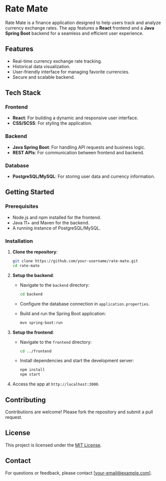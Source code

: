 # Rate Mate

Rate Mate is a finance application designed to help users track and analyze currency exchange rates. The app features a **React** frontend and a **Java Spring Boot** backend for a seamless and efficient user experience.

## Features

- Real-time currency exchange rate tracking.
- Historical data visualization.
- User-friendly interface for managing favorite currencies.
- Secure and scalable backend.

## Tech Stack

### Frontend

- **React**: For building a dynamic and responsive user interface.
- **CSS/SCSS**: For styling the application.

### Backend

- **Java Spring Boot**: For handling API requests and business logic.
- **REST APIs**: For communication between frontend and backend.

### Database

- **PostgreSQL/MySQL**: For storing user data and currency information.

## Getting Started

### Prerequisites

- Node.js and npm installed for the frontend.
- Java 11+ and Maven for the backend.
- A running instance of PostgreSQL/MySQL.

### Installation

1. **Clone the repository**:

    ```bash
    git clone https://github.com/your-username/rate-mate.git
    cd rate-mate
    ```

2. **Setup the backend**:
    - Navigate to the `backend` directory:

      ```bash
      cd backend
      ```

    - Configure the database connection in `application.properties`.
    - Build and run the Spring Boot application:

      ```bash
      mvn spring-boot:run
      ```

3. **Setup the frontend**:
    - Navigate to the `frontend` directory:

      ```bash
      cd ../frontend
      ```

    - Install dependencies and start the development server:

      ```bash
      npm install
      npm start
      ```

4. Access the app at `http://localhost:3000`.

## Contributing

Contributions are welcome! Please fork the repository and submit a pull request.

## License

This project is licensed under the [MIT License](LICENSE).

## Contact

For questions or feedback, please contact [your-email@example.com].  
